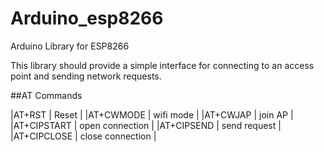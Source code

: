 # Arduino_esp8266
Arduino Library for ESP8266

This library should provide a simple interface for connecting to an access point and sending network requests.

##AT Commands

|AT+RST      | Reset      |
|AT+CWMODE   | wifi mode  |
|AT+CWJAP    | join AP    |
|AT+CIPSTART | open connection |
|AT+CIPSEND  | send request |
|AT+CIPCLOSE | close connection |

